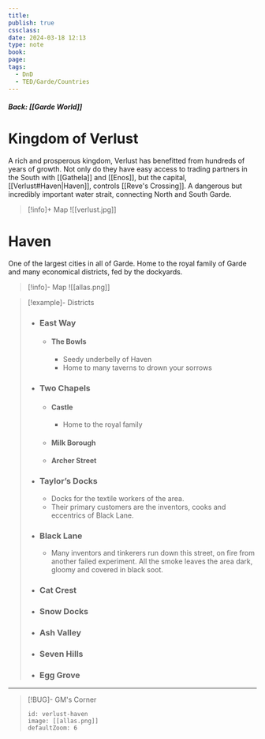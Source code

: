 ```yaml
---
title: 
publish: true
cssclass: 
date: 2024-03-18 12:13
type: note
book: 
page: 
tags:
  - DnD
  - TED/Garde/Countries
---
```

##### Back: [[Garde World]]
# Kingdom of Verlust
A rich and prosperous kingdom, Verlust has benefitted from hundreds of years of growth. Not only do they have easy access to trading partners in the South with [[Gathela]] and [[Enos]], but the capital, [[Verlust#Haven|Haven]], controls [[Reve's Crossing]]. A dangerous but incredibly important water strait, connecting North and South Garde.

> [!info]+ Map
> ![[verlust.jpg]]

# Haven
One of the largest cities in all of Garde. Home to the royal family of Garde and many economical districts, fed by the dockyards.

> [!info]- Map
> ![[allas.png]]

> [!example]- Districts
> - ### East Way
> 	- #### The Bowls
> 		- Seedy underbelly of Haven
> 		- Home to many taverns to drown your sorrows
> - ### Two Chapels
> 	- #### Castle
> 		- Home to the royal family
> 	- #### Milk Borough
> 	- #### Archer Street
> - ### Taylor’s Docks
> 	- Docks for the textile workers of the area. 
> 	- Their primary customers are the inventors, cooks and eccentrics of Black Lane.
> - ### Black Lane
> 	- Many inventors and tinkerers run down this street, on fire from another failed experiment. All the smoke leaves the area dark, gloomy and covered in black soot.
> - ### Cat Crest
> - ### Snow Docks
> - ### Ash Valley
> - ### Seven Hills
> - ### Egg Grove

---

> [!BUG]- GM's Corner
> ```leaflet
> id: verlust-haven
> image: [[allas.png]]
> defaultZoom: 6
> ```

